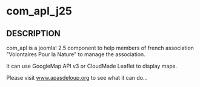 com_apl_j25
===========

DESCRIPTION
-----------

com_apl is a joomla! 2.5 component to help members of french association
"Volontaires Pour la Nature" to manage the association.

It can use GoogleMap API v3 or CloudMade Leaflet to display maps.

Please visit www.apasdeloup.org to see what it can do...

